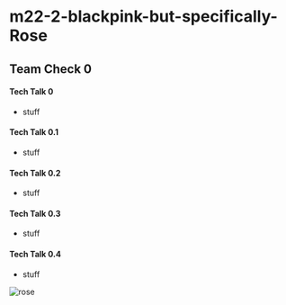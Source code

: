 # m22-2-blackpink-but-specifically-Rose

## Team Check 0
#### Tech Talk 0
- stuff
#### Tech Talk 0.1
- stuff
#### Tech Talk 0.2
- stuff
#### Tech Talk 0.3
- stuff
#### Tech Talk 0.4
- stuff

![rose](https://fc-195d3.kxcdn.com/wp-content/uploads/2019/06/Rose-Fresh-Cherry-White-Dress-Inspiration-2.jpg)

